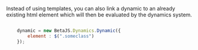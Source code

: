 
Instead of using templates, you can also link a dynamic to an already existing html element which will then be evaluated by the dynamics system.

```js

	dynamic = new BetaJS.Dynamics.Dynamic({
		element : $(".someclass")
	});

```
